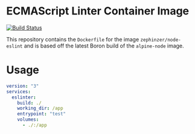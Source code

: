 # ECMAScript Linter Container Image
[![Build Status](https://travis-ci.org/zephinzer/docker-image-node-eslint.svg?branch=master)](https://travis-ci.org/zephinzer/docker-image-node-eslint)

This repository contains the `Dockerfile` for the image `zephinzer/node-eslint` and is based off the latest Boron build of the `alpine-node` image.

# Usage

```yaml
version: "3"
services:
  eslinter:
    build: ./
    working_dir: /app
    entrypoint: "test"
    volumes:
      - ./:/app
```